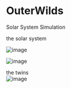 # OuterWilds
Solar System Simulation  

  the solar system
  
![image](https://github.com/longestcow/OuterWilds/assets/83398131/6fe1ca2b-444c-40ce-b203-7b7dc144e7a1)

![image](https://github.com/longestcow/OuterWilds/assets/83398131/7d3ad86c-2d5c-4823-a33a-0a5abbc57739)


  the twins  
![image](https://github.com/longestcow/OuterWilds/assets/83398131/652987db-28f0-427c-8498-3f4dde184374)

